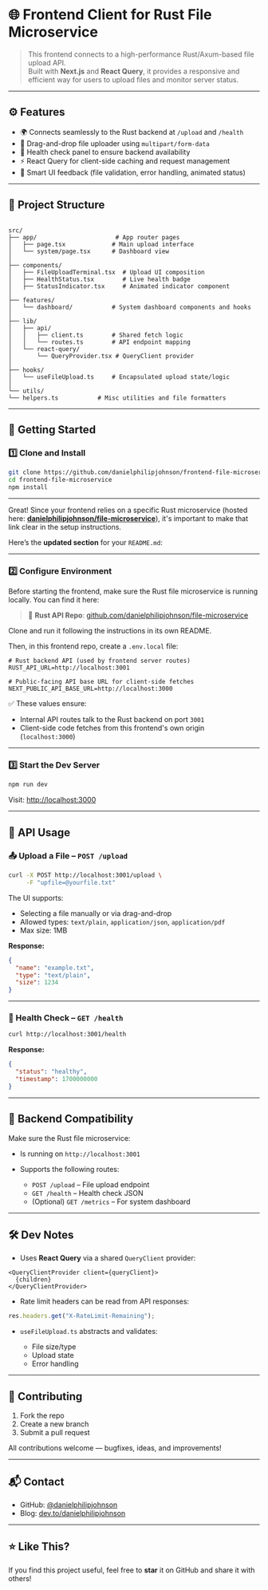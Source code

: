 # 🌐 Frontend Client for Rust File Microservice

> This frontend connects to a high-performance Rust/Axum-based file upload API.  
> Built with **Next.js** and **React Query**, it provides a responsive and efficient way for users to upload files and monitor server status.

---

## ⚙️ Features

- 🌍 Connects seamlessly to the Rust backend at `/upload` and `/health`
- 📁 Drag-and-drop file uploader using `multipart/form-data`
- 🚥 Health check panel to ensure backend availability
- ⚡ React Query for client-side caching and request management
- 🧠 Smart UI feedback (file validation, error handling, animated status)

---

## 📂 Project Structure

```

src/
├── app/                      # App router pages
│   ├── page.tsx             # Main upload interface
│   └── system/page.tsx      # Dashboard view
│
├── components/
│   ├── FileUploadTerminal.tsx  # Upload UI composition
│   ├── HealthStatus.tsx        # Live health badge
│   ├── StatusIndicator.tsx     # Animated indicator component
│
├── features/
│   └── dashboard/           # System dashboard components and hooks
│
├── lib/
│   ├── api/
│   │   ├── client.ts        # Shared fetch logic
│   │   └── routes.ts        # API endpoint mapping
│   └── react-query/
│       └── QueryProvider.tsx # QueryClient provider
│
├── hooks/
│   └── useFileUpload.ts     # Encapsulated upload state/logic
│
└── utils/
└── helpers.ts           # Misc utilities and file formatters

````

---

## 🚀 Getting Started

### 1️⃣ Clone and Install

```bash
git clone https://github.com/danielphilipjohnson/frontend-file-microservice.git
cd frontend-file-microservice
npm install
````

---

Great! Since your frontend relies on a specific Rust microservice (hosted here: [**danielphilipjohnson/file-microservice**](https://github.com/danielphilipjohnson/file-microservice)), it's important to make that link clear in the setup instructions.

Here’s the **updated section** for your `README.md`:

---

### 2️⃣ Configure Environment

Before starting the frontend, make sure the Rust file microservice is running locally. You can find it here:

> 🦀 **Rust API Repo**: [github.com/danielphilipjohnson/file-microservice](https://github.com/danielphilipjohnson/file-microservice)

Clone and run it following the instructions in its own README.

Then, in this frontend repo, create a `.env.local` file:

```env
# Rust backend API (used by frontend server routes)
RUST_API_URL=http://localhost:3001

# Public-facing API base URL for client-side fetches
NEXT_PUBLIC_API_BASE_URL=http://localhost:3000
```

✅ These values ensure:

* Internal API routes talk to the Rust backend on port `3001`
* Client-side code fetches from this frontend's own origin (`localhost:3000`)

---

### 3️⃣ Start the Dev Server

```bash
npm run dev
```

Visit: [http://localhost:3000](http://localhost:3000)

---

## 📡 API Usage

### 📤 Upload a File – `POST /upload`

```bash
curl -X POST http://localhost:3001/upload \
     -F "upfile=@yourfile.txt"
```

The UI supports:

* Selecting a file manually or via drag-and-drop
* Allowed types: `text/plain`, `application/json`, `application/pdf`
* Max size: 1MB

**Response:**

```json
{
  "name": "example.txt",
  "type": "text/plain",
  "size": 1234
}
```

---

### 💓 Health Check – `GET /health`

```bash
curl http://localhost:3001/health
```

**Response:**

```json
{
  "status": "healthy",
  "timestamp": 1700000000
}
```

---

## 🔐 Backend Compatibility

Make sure the Rust file microservice:

* Is running on `http://localhost:3001`
* Supports the following routes:

  * `POST /upload` – File upload endpoint
  * `GET /health` – Health check JSON
  * (Optional) `GET /metrics` – For system dashboard

---


## 🛠 Dev Notes

* Uses **React Query** via a shared `QueryClient` provider:

```tsx
<QueryClientProvider client={queryClient}>
  {children}
</QueryClientProvider>
```

* Rate limit headers can be read from API responses:

```ts
res.headers.get("X-RateLimit-Remaining");
```

* `useFileUpload.ts` abstracts and validates:

  * File size/type
  * Upload state
  * Error handling

---

## 🤝 Contributing

1. Fork the repo
2. Create a new branch
3. Submit a pull request

All contributions welcome — bugfixes, ideas, and improvements!

---

## 📬 Contact

* GitHub: [@danielphilipjohnson](https://github.com/danielphilipjohnson)
* Blog: [dev.to/danielphilipjohnson](https://dev.to/danielphilipjohnson)

---

## ⭐ Like This?

If you find this project useful, feel free to **star** it on GitHub and share it with others!

